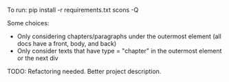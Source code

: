 To run:
	pip install -r requirements.txt
	scons -Q

Some choices:
- Only considering chapters/paragraphs under the outermost <body> element (all docs have a front, body, and back)
- Only consider texts that have type = "chapter" in the outermost <body> element or the next div


TODO: Refactoring needed. Better project description.